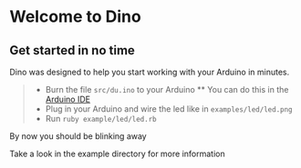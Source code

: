 # Welcome to Dino

## Get started in no time
Dino was designed to help you start working with your Arduino in minutes.

> * Burn the file `src/du.ino` to your Arduino
> ** You can do this in the [Arduino IDE](http://www.arduino.cc/en/Main/software)
> * Plug in your Arduino and wire the led like in `examples/led/led.png`
> * Run `ruby example/led/led.rb`

By now you should be blinking away


Take a look in the example directory for more information
